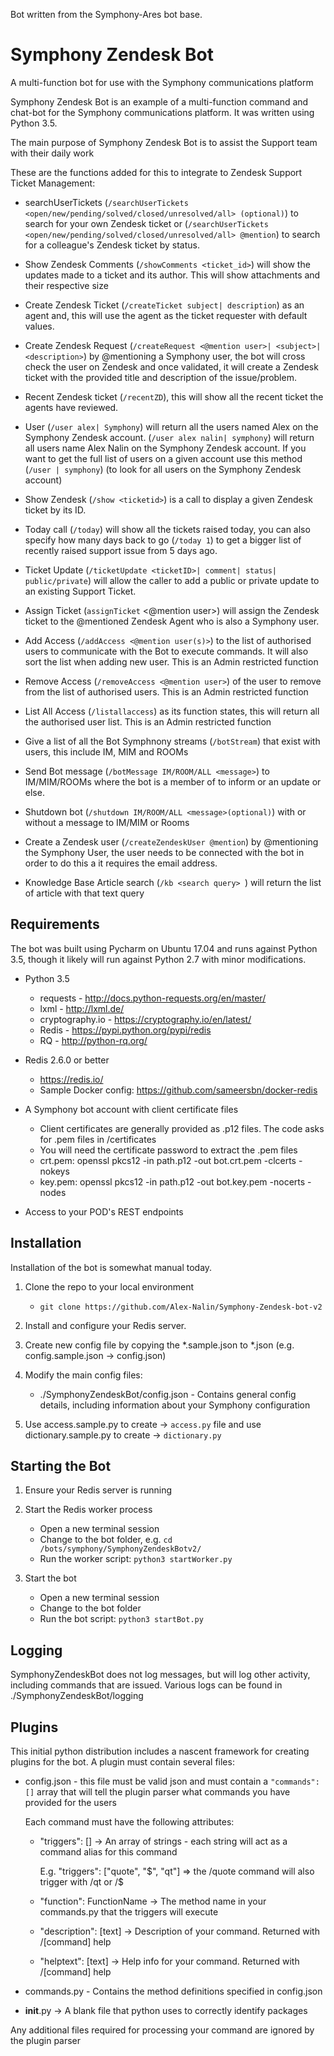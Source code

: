 Bot written from the Symphony-Ares bot base.

# Symphony Zendesk Bot
A multi-function bot for use with the Symphony communications platform

Symphony Zendesk Bot is an example of a multi-function command and chat-bot for the Symphony communications platform. It was written using Python 3.5.

The main purpose of Symphony Zendesk Bot is to assist the Support team with their daily work

These are the functions added for this to integrate to Zendesk Support Ticket Management:

* searchUserTickets (`/searchUserTickets <open/new/pending/solved/closed/unresolved/all> (optional)`) to search for your own Zendesk ticket or (`/searchUserTickets <open/new/pending/solved/closed/unresolved/all> @mention`) to search for a colleague's Zendesk ticket by status.
* Show Zendesk Comments (`/showComments <ticket_id>`) will show the updates made to a ticket and its author. This will show attachments and their respective size
* Create Zendesk Ticket (`/createTicket subject| description`) as an agent and, this will use the agent as the ticket requester with default values.
* Create Zendesk Request (`/createRequest <@mention user>| <subject>| <description>`) by @mentioning a Symphony user, the bot will cross check the user on Zendesk and once validated, it will create a Zendesk ticket with the provided title and description of the issue/problem.
* Recent Zendesk ticket (`/recentZD`), this will show all the recent ticket the agents have reviewed.
* User (`/user alex| Symphony`) will return all the users named Alex on the Symphony Zendesk account. (`/user alex nalin| symphony`) will return all users name Alex Nalin on the Symphony Zendesk account. If you want to get the full list of users on a given account use this method (`/user | symphony`) (to look for all users on the Symphony Zendesk account)
* Show Zendesk  (`/show <ticketid>`) is a call to display a given Zendesk ticket by its ID.
* Today call (`/today`) will show all the tickets raised today, you can also specify how many days back to go (`/today 1`) to get a bigger list of recently raised support issue from 5 days ago.
* Ticket Update (`/ticketUpdate <ticketID>| comment| status| public/private`) will allow the caller to add a public or private update to an existing Support Ticket.
* Assign Ticket (`assignTicket` <ticketID> <@mention user>) will assign the Zendesk ticket to the @mentioned Zendesk Agent who is also a Symphony user.

* Add Access (`/addAccess <@mention user(s)>`) to the list of authorised users to communicate with the Bot to execute commands. It will also sort the list when adding new user. This is an Admin restricted function
* Remove Access (`/removeAccess <@mention user>`) of the user to remove from the list of authorised users. This is an Admin restricted function
* List All Access (`/listallaccess`) as its function states, this will return all the authorised user list. This is an Admin restricted function
* Give a list of all the Bot Symphnony streams (`/botStream`) that exist with users, this include IM, MIM and ROOMs
* Send Bot message (`/botMessage IM/ROOM/ALL <message>`) to IM/MIM/ROOMs where the bot is a member of to inform or an update or else.
* Shutdown bot (`/shutdown IM/ROOM/ALL <message>(optional)`) with or without a message to IM/MIM or Rooms
* Create a Zendesk user (`/createZendeskUser @mention`) by @mentioning the Symphony User, the user needs to be connected with the bot in order to do this a it requires the email address.
* Knowledge Base Article search (`/kb <search query> `) will return the list of article with that text query

## Requirements

The bot was built using Pycharm on Ubuntu 17.04 and runs against Python 3.5, though it likely will run against Python 2.7 with minor modifications. 

* Python 3.5 

    * requests - http://docs.python-requests.org/en/master/
    * lxml - http://lxml.de/
    * cryptography.io - https://cryptography.io/en/latest/
    * Redis - https://pypi.python.org/pypi/redis
    * RQ - http://python-rq.org/

* Redis 2.6.0 or better

    * https://redis.io/
    * Sample Docker config: https://github.com/sameersbn/docker-redis

* A Symphony bot account with client certificate files

    * Client certificates are generally provided as .p12 files. The code asks for .pem files in /certificates
    * You will need the certificate password to extract the .pem files
    * crt.pem: openssl pkcs12 -in path.p12 -out bot.crt.pem -clcerts -nokeys
    * key.pem: openssl pkcs12 -in path.p12 -out bot.key.pem -nocerts -nodes

* Access to your POD's REST endpoints

## Installation

Installation of the bot is somewhat manual today. 

1. Clone the repo to your local environment 

    * `git clone https://github.com/Alex-Nalin/Symphony-Zendesk-bot-v2`

2. Install and configure your Redis server. 
3. Create new config file by copying the *.sample.json to *.json (e.g. config.sample.json -> config.json)
4. Modify the main config files:

    * ./SymphonyZendeskBot/config.json - Contains general config details, including information about your Symphony configuration

5. Use access.sample.py to create -> `access.py` file and use dictionary.sample.py to create -> `dictionary.py`

## Starting the Bot

1. Ensure your Redis server is running
2. Start the Redis worker process

    * Open a new terminal session
    * Change to the bot folder, e.g. `cd /bots/symphony/SymphonyZendeskBotv2/`
    * Run the worker script: `python3 startWorker.py`

3. Start the bot

    * Open a new terminal session
    * Change to the bot folder
    * Run the bot script: `python3 startBot.py`

## Logging

SymphonyZendeskBot does not log messages, but will log other activity, including commands that are issued. Various logs can be found in ./SymphonyZendeskBot/logging


## Plugins

This initial python distribution includes a nascent framework for creating plugins for the bot. A plugin must contain several files:

* config.json - this file must be valid json and must contain a `"commands": []` array that will tell the plugin parser what commands you have provided for the users

    Each command must have the following attributes:

    * "triggers": [] -> An array of strings - each string will act as a command alias for this command

        E.g. "triggers": ["quote", "$", "qt"] => the /quote command will also trigger with /qt or /$

    * "function": FunctionName -> The method name in your commands.py that the triggers will execute
    * "description": [text] -> Description of your command. Returned with /[command] help
    * "helptext": [text] -> Help info for your command. Returned with /[command] help

* commands.py - Contains the method definitions specified in config.json
* __init__.py -> A blank file that python uses to correctly identify packages

Any additional files required for processing your command are ignored by the plugin parser